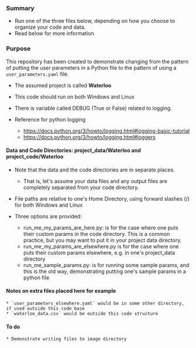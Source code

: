 ### Summary

* Run one of the three files below, depending on how you choose to organize your code and data.
* Read below for more information

### Purpose
This repository has been created to demonstrate changing from the pattern of putting the user parameters in a Python file to the pattern of using a `user_parameters.yaml` file.

* The assumed project is called **Waterloo**
* This code should run on both Windows and Linux
* There is variable called DEBUG (True or False) related to logging.
* Reference for python logging

    * https://docs.python.org/3/howto/logging.html#logging-basic-tutorial
    * https://docs.python.org/3/howto/logging.html#loggers 

#### Data and Code Directories: project_data/Waterloo and project_code/Waterloo
* Note that the data and the code directories are in separate places.

    * That is, let's assume your data files and any output files are completely separated from your code directory.

* File paths are relative to one's Home Directory, using forward slashes (/) for both Windows and Linux
* Three options are provided:

    * run_me_my_params_are_here.py: is for the case where one puts their custom params in the code directory. This is a common practice, but you may want to put it in your project data directory.
    * run_me_my_params_are_elsewhere.py is for the case where one puts their custom params elsewhere, e.g. in one's project_data directory
    * run_me_sample_params.py: is for running some sample params, and this is the old way, demonstrating putting one's sample params in a python file

#### Notes on extra files placed here for example

    * `user_parameters_elsewhere.yaml` would be in some other directory, if used outside this code base
    * `waterloo_data.csv` would be outside this code structure

#### To do

    * Demonstrate writing files to image directory
